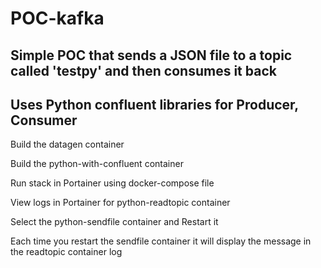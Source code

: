 # POC-kafka

## Simple POC that sends a JSON file to a topic called 'testpy' and then consumes it back
## Uses Python confluent libraries for Producer, Consumer

Build the datagen container

Build the python-with-confluent container

Run stack in Portainer using docker-compose file

View logs in Portainer for python-readtopic container

Select the python-sendfile container and Restart it

Each time you restart the sendfile container it will display the message in the readtopic container log
